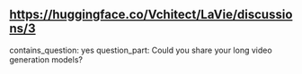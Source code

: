 ## https://huggingface.co/Vchitect/LaVie/discussions/3

contains_question: yes
question_part: Could you share your long video generation models?